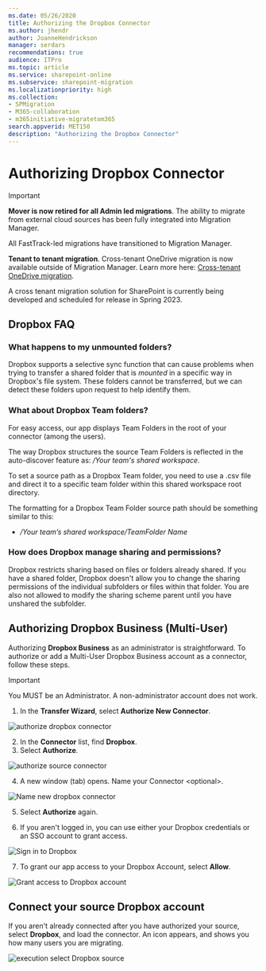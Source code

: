 ```yaml
---
ms.date: 05/26/2020
title: Authorizing the Dropbox Connector
ms.author: jhendr
author: JoanneHendrickson
manager: serdars
recommendations: true
audience: ITPro
ms.topic: article
ms.service: sharepoint-online
ms.subservice: sharepoint-migration
ms.localizationpriority: high
ms.collection: 
- SPMigration
- M365-collaboration
- m365initiative-migratetom365
search.appverid: MET150
description: "Authorizing the Dropbox Connector"
---
```

# Authorizing Dropbox Connector

>[!Important]
>**Mover is now retired for all Admin led migrations**. The ability to migrate from external cloud sources has been fully integrated into Migration Manager.
>
>All FastTrack-led migrations have transitioned to Migration Manager.
>
>**Tenant to tenant migration**. Cross-tenant OneDrive migration is now available outside of Migration Manager. Learn more here: [Cross-tenant OneDrive migration](/microsoft-365/enterprise/cross-tenant-onedrive-migration).  
>
>A cross tenant migration solution for SharePoint is currently being developed and scheduled for release in Spring 2023.



## Dropbox FAQ

### What happens to my unmounted folders?

Dropbox supports a selective sync function that can cause problems when trying to transfer a shared folder that is *mounted* in a specific way in Dropbox's file system. These folders cannot be transferred, but we can detect these folders upon request to help identify them.

### What about Dropbox Team folders?

For easy access, our app displays Team Folders in the root of your connector (among the users).

The way Dropbox structures the source Team Folders is reflected in the auto-discover feature as:
*/Your team's shared workspace*.

To set a source path as a Dropbox Team folder, you need to use a .csv file and direct it to a specific team folder within this shared workspace root directory.

The formatting for a Dropbox Team Folder source path should be something similar to this:

- */Your team’s shared workspace/TeamFolder Name*


### How does Dropbox manage sharing and permissions?

Dropbox restricts sharing based on files or folders already shared. If you have a shared folder, Dropbox doesn't allow you to change the sharing permissions of the individual subfolders or files within that folder. You are also not allowed to modify the sharing scheme parent until you have unshared the subfolder.


## Authorizing Dropbox Business (Multi-User)

Authorizing **Dropbox Business** as an administrator is straightforward. To authorize or add a Multi-User Dropbox Business account as a connector, follow these steps.

>[!Important]
>You MUST be an Administrator. A non-administrator account does not work.

1. In the **Transfer Wizard**, select **Authorize New Connector**.</br>

![authorize dropbox connector](media/auth-dropbox-connector.png)</br>

2. In the **Connector** list, find **Dropbox**.
3. Select **Authorize**.

![authorize source connector](media/mover-auth-source-connector.png)</br>

4. A new window (tab) opens. Name your Connector \<optional\>.</br>

![Name new dropbox connector](media/name-new-dropbox-connector.png)</br>

5. Select **Authorize** again.

6. If you aren't logged in, you can use either your Dropbox credentials or an SSO account to grant access.

![Sign in to Dropbox](media/dropbox-signin.png)</br>

7.  To grant our app access to your Dropbox Account, select **Allow**.</br>

![Grant access to Dropbox account](media/grant-access-dropbox-account.png)</br>


## Connect your source Dropbox account

If you aren't already connected after you have authorized your source, select **Dropbox**, and load the connector. An icon appears, and shows you how many users you are migrating.

![execution select Dropbox source](media/execution-select-Dropbox-source.png)




